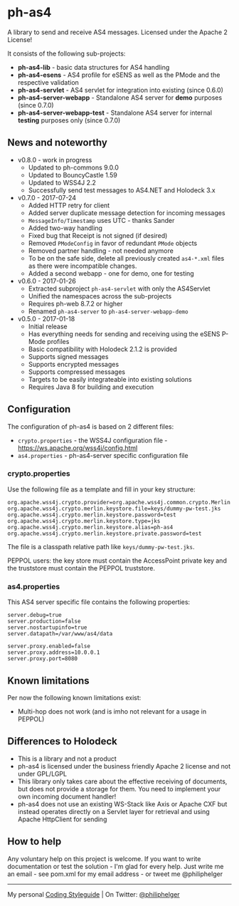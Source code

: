 # ph-as4

A library to send and receive AS4 messages. 
Licensed under the Apache 2 License!

It consists of the following sub-projects:
  * **ph-as4-lib** - basic data structures for AS4 handling
  * **ph-as4-esens** - AS4 profile for eSENS as well as the PMode and the respective validation
  * **ph-as4-servlet** - AS4 servlet for integration into existing (since 0.6.0)
  * **ph-as4-server-webapp** - Standalone AS4 server for **demo** purposes (since 0.7.0)
  * **ph-as4-server-webapp-test** - Standalone AS4 server for internal **testing** purposes only (since 0.7.0)

## News and noteworthy

* v0.8.0 - work in progress
  * Updated to ph-commons 9.0.0
  * Updated to BouncyCastle 1.59
  * Updated to WSS4J 2.2
  * Successfully send test messages to AS4.NET and Holodeck 3.x
* v0.7.0 - 2017-07-24
  * Added HTTP retry for client
  * Added server duplicate message detection for incoming messages
  * `MessageInfo/Timestamp` uses UTC - thanks Sander
  * Added two-way handling
  * Fixed bug that Receipt is not signed (if desired)
  * Removed `PModeConfig` in favor of redundant `PMode` objects
  * Removed partner handling - not needed anymore 
  * To be on the safe side, delete all previously created `as4-*.xml` files as there were incompatible changes.
  * Added a second webapp - one for demo, one for testing
* v0.6.0 - 2017-01-26
  * Extracted subproject `ph-as4-servlet` with only the AS4Servlet
  * Unified the namespaces across the sub-projects
  * Requires ph-web 8.7.2 or higher
  * Renamed `ph-as4-server` to `ph-as4-server-webapp-demo`
* v0.5.0 - 2017-01-18
  * Initial release
  * Has everything needs for sending and receiving using the eSENS P-Mode profiles
  * Basic compatibility with Holodeck 2.1.2 is provided
  * Supports signed messages
  * Supports encrypted messages
  * Supports compressed messages
  * Targets to be easily integrateable into existing solutions
  * Requires Java 8 for building and execution
    
## Configuration

The configuration of ph-as4 is based on 2 different files:
  * `crypto.properties` - the WSS4J configuration file - https://ws.apache.org/wss4j/config.html
  * `as4.properties` - ph-as4-server specific configuration file
  
### crypto.properties

Use the following file as a template and fill in your key structure:
```
org.apache.wss4j.crypto.provider=org.apache.wss4j.common.crypto.Merlin
org.apache.wss4j.crypto.merlin.keystore.file=keys/dummy-pw-test.jks
org.apache.wss4j.crypto.merlin.keystore.password=test
org.apache.wss4j.crypto.merlin.keystore.type=jks
org.apache.wss4j.crypto.merlin.keystore.alias=ph-as4
org.apache.wss4j.crypto.merlin.keystore.private.password=test
```
The file is a classpath relative path like `keys/dummy-pw-test.jks`. 

PEPPOL users: the key store must contain the AccessPoint private key and the truststore must contain the PEPPOL truststore.

### as4.properties

This AS4 server specific file contains the following properties:
```
server.debug=true
server.production=false
server.nostartupinfo=true
server.datapath=/var/www/as4/data

server.proxy.enabled=false
server.proxy.address=10.0.0.1
server.proxy.port=8080
``` 
    
## Known limitations

Per now the following known limitations exist:
  * Multi-hop does not work (and is imho not relevant for a usage in PEPPOL)

## Differences to Holodeck

  * This is a library and not a product
  * ph-as4 is licensed under the business friendly Apache 2 license and not under GPL/LGPL
  * This library only takes care about the effective receiving of documents, but does not provide a storage for them. You need to implement your own incoming document handler!
  * ph-as4 does not use an existing WS-Stack like Axis or Apache CXF but instead operates directly on a Servlet layer for retrieval and using Apache HttpClient for sending

## How to help

Any voluntary help on this project is welcome.
If you want to write documentation or test the solution - I'm glad for every help.
Just write me an email - see pom.xml for my email address - or tweet me @philiphelger

---

My personal [Coding Styleguide](https://github.com/phax/meta/blob/master/CodeingStyleguide.md) |
On Twitter: <a href="https://twitter.com/philiphelger">@philiphelger</a>
